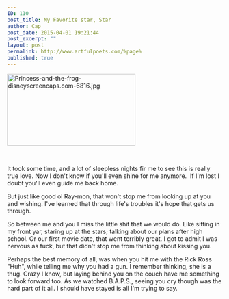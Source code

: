 ```yaml
---
ID: 110
post_title: My Favorite star, Star
author: Cap
post_date: 2015-04-01 19:21:44
post_excerpt: ""
layout: post
permalink: http://www.artfulpoets.com/%page%
published: true
---
```

<a href="http://www.artfulpoets.com/wp-content/uploads/2015/04/Princess-and-the-frog-disneyscreencaps.com-6816.jpg.jpg"><img class="alignright size-medium wp-image-111" src="http://www.artfulpoets.com/wp-content/uploads/2015/04/Princess-and-the-frog-disneyscreencaps.com-6816.jpg-300x168.jpg" alt="Princess-and-the-frog-disneyscreencaps.com-6816.jpg" width="300" height="168" /></a>

&nbsp;

It took some time, and a lot of sleepless nights fir me to see this is really true love. Now I don't know if you'll even shine for me anymore.  If I'm lost I doubt you'll even guide me back home.

But just like good ol Ray-mon, that won't stop me from looking up at you and wishing. I've learned that through life's troubles it's hope that gets us through.

So between me and you I miss the little shit that we would do. Like sitting in my front yar, staring up at the stars; talking about our plans after high school. Or our first movie date, that went terribly great. I got to admit I was nervous as fuck, but that didn't stop me from thinking about kissing you.

Perhaps the best memory of all, was when you hit me with the Rick Ross "Huh", while telling me why you had a gun. I remember thinking, she is a thug. Crazy I know, but laying behind you on the couch have me something to look forward too. As we watched B.A.P.S., seeing you cry though was the hard part of it all. I should have stayed is all I'm trying to say.